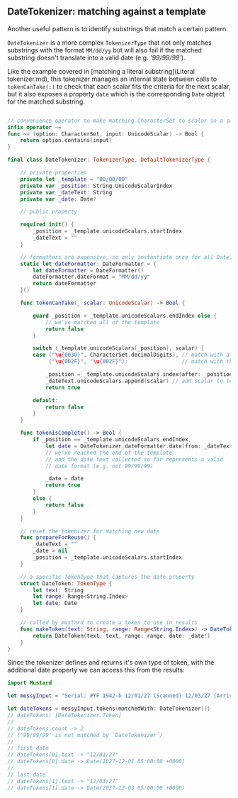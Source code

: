 ## DateTokenizer: matching against a template

Another useful pattern is to identify substrings that match a certain pattern.

`DateTokenizer` is a more complex `TokenizerType` that not only matches substrings with the format `MM/dd/yy`
but will also fail if the matched substring doesn't translate into a valid date (e.g. *'99/99/99'*).

Like the example covered in [matching a literal substring](Literal tokenizer.md), this tokenizer manages an internal
state between calls to `tokenCanTake(:)` to check that each scalar fits the criteria for the next scalar, but it also
exposes a property `date` which is the corresponding `Date` object for the matched substring.

````Swift

// convenience operator to make matching CharacterSet to scalar in a switch statement
infix operator ~=
func ~= (option: CharacterSet, input: UnicodeScalar) -> Bool {
    return option.contains(input)
}

final class DateTokenizer: TokenizerType, DefaultTokenizerType {

    // private properties
    private let _template = "00/00/00"
    private var _position: String.UnicodeScalarIndex
    private var _dateText: String
    private var _date: Date?

    // public property

    required init() {
        _position = _template.unicodeScalars.startIndex
        _dateText = ""
    }

    // formatters are expensive, so only instantiate once for all DateTokens
    static let dateFormatter: DateFormatter = {
        let dateFormatter = DateFormatter()
        dateFormatter.dateFormat = "MM/dd/yy"
        return dateFormatter
    }()

    func tokenCanTake(_ scalar: UnicodeScalar) -> Bool {

        guard _position < _template.unicodeScalars.endIndex else {
            // we've matched all of the template
            return false
        }

        switch (_template.unicodeScalars[_position], scalar) {
        case ("\u{0030}", CharacterSet.decimalDigits), // match with a decimal digit
             ("\u{002F}", "\u{002F}"):                 // match with the '/' character

            _position = _template.unicodeScalars.index(after: _position) // increment the template position
            _dateText.unicodeScalars.append(scalar) // add scalar to text matched so far
            return true

        default:
            return false
        }
    }

    func tokenIsComplete() -> Bool {
        if _position == _template.unicodeScalars.endIndex,
            let date = DateTokenizer.dateFormatter.date(from: _dateText) {
            // we've reached the end of the template
            // and the date text collected so far represents a valid
            // date format (e.g. not 99/99/99)

            _date = date
            return true
        }
        else {
            return false
        }
    }

    // reset the tokenizer for matching new date
    func prepareForReuse() {
        _dateText = ""
        _date = nil
        _position = _template.unicodeScalars.startIndex
    }

    // a specific TokenType that captures the date property
    struct DateToken: TokenType {
        let text: String
        let range: Range<String.Index>
        let date: Date
    }

    // called by mustard to create a token to use in results
    func makeToken(text: String, range: Range<String.Index>) -> DateToken {
        return DateToken(text: text, range: range, date: _date!)
    }
}
````

Since the tokenizer defines and returns it's own type of token, with the additional date property we can access this from the results:

````Swift
import Mustard

let messyInput = "Serial: #YF 1942-b 12/01/27 (Scanned) 12/03/27 (Arrived) ref: 99/99/99"

let dateTokens = messyInput.tokens(matchedWith: DateTokenizer())
// dateTokens: [DateTokenizer.Token]
//
// dateTokens.count -> 2
// ('99/99/99' is not matched by `DateTokenizer`)
//
// first date
// dateTokens[0].text -> "12/01/27"
// dateTokens[0].date -> Date(2027-12-01 05:00:00 +0000)
//
// last date
// dateTokens[1].text -> "12/03/27"
// dateTokens[1].date -> Date(2027-12-03 05:00:00 +0000)
````
